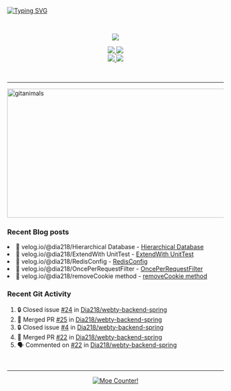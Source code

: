 <!-- Readme Typing SVG -->
<a href="https://git.io/typing-svg"><img src="https://readme-typing-svg.demolab.com?font=Comic+Neue&size=50&duration=2000&pause=300&color=FFDD76&background=000920&center=true&vCenter=true&width=1080&height=100&lines=Hello%2C+I'm+Dia!;.++.++.+++%7C%E1%B4%97%E2%80%A2..)%EF%BE%89%E2%81%BE%E2%81%BE;I+decorated+my+github+profile.;%E3%83%BE(%3E%CF%89%3C%E2%97%8B)+;I+hope+you+have+a+wonderful+day!!;%E0%B9%91(%E0%B9%91%CB%83%CC%B5%E1%B4%97%CB%82%CC%B5)%D9%88%E2%99%A1;%E0%B9%91%E2%9D%A4%E2%80%BF%E2%9D%A4%E0%B9%91+%E0%B9%91%E2%9D%A4%E2%80%BF%E2%9D%A4%E0%B9%91+%E0%B9%91%E2%9D%A4%E2%80%BF%E2%9D%A4%E0%B9%91+%E0%B9%91%E2%9D%A4%E2%80%BF%E2%9D%A4%E0%B9%91" alt="Typing SVG" /></a>

<br>

<!-- GitHub Readme Stats -->
<!-- 깃허브 통계 -->
<p align="center">
  <a href="https://github-readme-stats.vercel.app">
    <img src="https://github-readme-stats.vercel.app/api?username=Dia218&count_private=true&include_all_commits=true&show_icons=true&rank_icon=github&title_color=ffcc00&text_color=0088ff&icon_color=c792ea&bg_color=1a2540&hide_border=false&show=reviews,prs_merged&hide=contribs" />
  </a>
</p>

<!-- 깃허브 저장소 핀 -->
<p align="center">
  <a href="https://github.com/dia218/webty-backend-spring">
    <img src="https://github-readme-stats.vercel.app/api/pin/?username=Dia218&repo=webty-backend-spring&show_owner=false&title_color=d7b1f0&text_color=38f8ff&icon_color=ffcc00&bg_color=1a2540&hide_border=false" />
  </a>
  <a href="https://github.com/dia218/webty-frontend-next">
    <img src="https://github-readme-stats.vercel.app/api/pin/?username=Dia218&repo=webty-frontend-next&show_owner=false&title_color=d7b1f0&text_color=38f8ff&icon_color=ffcc00&bg_color=1a2540&hide_border=false" />
  </a>
  <br>
  <a href="https://github.com/dia218/coffeebeanery-website-backend-spring">
    <img src="https://github-readme-stats.vercel.app/api/pin/?username=Dia218&repo=coffeebeanery-website-backend-spring&show_owner=false&title_color=d7b1f0&text_color=38f8ff&icon_color=ffcc00&bg_color=1a2540&hide_border=false" />
  </a>
  <a href="https://github.com/dia218/coffeebeanery-website-front-next">
    <img src="https://github-readme-stats.vercel.app/api/pin/?username=Dia218&repo=coffeebeanery-website-front-next&show_owner=false&title_color=d7b1f0&text_color=38f8ff&icon_color=ffcc00&bg_color=1a2540&hide_border=false" />
  </a>
</p>  

<br>
<hr>

<!-- gitanimals -->
<a href="https://www.gitanimals.org/en_US/guild/detail/672684621890333195">
      <img
        src="https://render.gitanimals.org/guilds/672684621890333195/draw"
        width="600"
        height="300"
        alt="gitanimals"
      />
</a>

### Recent Blog posts

<!-- BLOG-POST-LIST:START --><li>💫 velog.io/@dia218/Hierarchical Database - <a href="https://velog.io/@dia218/Hierarchical-Database">Hierarchical Database</a></li>
<li>💫 velog.io/@dia218/ExtendWith UnitTest - <a href="https://velog.io/@dia218/ExtendWith-UnitTest">ExtendWith UnitTest</a></li>
<li>💫 velog.io/@dia218/RedisConfig - <a href="https://velog.io/@dia218/RedisConfig">RedisConfig</a></li>
<li>💫 velog.io/@dia218/OncePerRequestFilter - <a href="https://velog.io/@dia218/OncePerRequestFilter">OncePerRequestFilter</a></li>
<li>💫 velog.io/@dia218/removeCookie method - <a href="https://velog.io/@dia218/removeCookie-method">removeCookie method</a></li>
<!-- BLOG-POST-LIST:END -->

### Recent Git Activity

<!--START_SECTION:activity-->
1. 🔒 Closed issue [#24](https://github.com/Dia218/webty-backend-spring/issues/24) in [Dia218/webty-backend-spring](https://github.com/Dia218/webty-backend-spring)
2. 🎉 Merged PR [#25](https://github.com/Dia218/webty-backend-spring/pull/25) in [Dia218/webty-backend-spring](https://github.com/Dia218/webty-backend-spring)
3. 🔒 Closed issue [#4](https://github.com/Dia218/webty-backend-spring/issues/4) in [Dia218/webty-backend-spring](https://github.com/Dia218/webty-backend-spring)
4. 🎉 Merged PR [#22](https://github.com/Dia218/webty-backend-spring/pull/22) in [Dia218/webty-backend-spring](https://github.com/Dia218/webty-backend-spring)
5. 🗣 Commented on [#22](https://github.com/Dia218/webty-backend-spring/pull/22#issuecomment-2621891091) in [Dia218/webty-backend-spring](https://github.com/Dia218/webty-backend-spring)
<!--END_SECTION:activity-->

<br>

---

<!-- Moe Counter -->
<p align="center">
  <a href="https://count.getloli.com" target="_blank">
    <img alt="Moe Counter!" src="https://count.getloli.com/@dia_page_counter?name=dia_page_counter&theme=booru-yuyuyui&padding=4&offset=0&align=top&scale=1&pixelated=1&darkmode=auto">
  </a>
</p>

